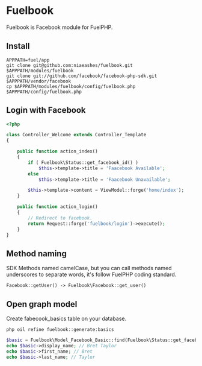 Fuelbook
======

Fuelbook is Facebook module for FuelPHP.

Install
------

```
APPPATH=fuel/app
git clone git@github.com:niaeashes/fuelbook.git $APPPATH/modules/fuelbook
git clone git://github.com/facebook/facebook-php-sdk.git $APPPATH/vendor/facebook
cp $APPPATH/modules/fuelbook/config/fuelbook.php $APPPATH/config/fuelbook.php
```

Login with Facebook
------

```php
<?php

class Controller_Welcome extends Controller_Template
{

	public function action_index()
	{
		if ( Fuelbook\Status::get_facebook_id() )
			$this->template->title = 'Faacebook Available';
		else
			$this->template->title = 'Faacebook Unavailable';

		$this->template->content = ViewModel::forge('home/index');
	}

	public function action_login()
	{
		// Redirect to facebook.
		return Request::forge('fuelbook/login')->execute();
	}
}
```

Method naming
------

SDK Methods named camelCase, but you can call methods named underscores to separate words, it's follow FuelPHP coding standard.

```
Facebook::getUser() -> Fuelbook\Facebook::get_user()
```

Open graph model
------

Create fabecook_basics table on your database.

```
php oil refine fuelbook::generate:basics
```

```php
$basic = Fuelbook\Model_Facebook_Basic::find(Fuelbook\Status::get_facebook_id());
echo $basic->display_name; // Bret Taylor
echo $basic->first_name; // Bret
echo $basic->last_name; // Taylor
```